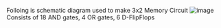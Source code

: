 Folloing is schematic diagram used to make 3x2 Memory Circuit
![image](https://github.com/1Hamza-Hashmi1/3x2-Memory-Circuit/assets/146145658/2d894e65-2eb3-4558-b38f-dd59e1008fdc)
Consists of 18 AND gates, 4 OR gates, 6 D-FlipFlops
